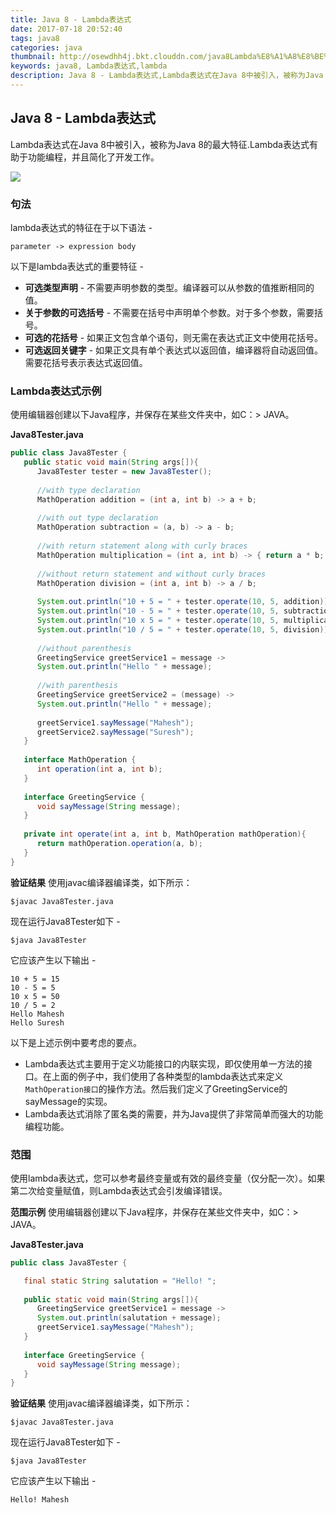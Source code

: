 ```yaml
---
title: Java 8 - Lambda表达式
date: 2017-07-18 20:52:40
tags: java8
categories: java
thumbnail: http://osewdhh4j.bkt.clouddn.com/java8Lambda%E8%A1%A8%E8%BE%BE%E5%BC%8F.png
keywords: java8, Lambda表达式,lambda
description: Java 8 - Lambda表达式,Lambda表达式在Java 8中被引入，被称为Java 8的最大特征.Lambda表达式有助于功能编程，并且简化了开发工作。lambda表达式的特征在于以下语法 -parameter -> expression body
---
```



## Java 8 - Lambda表达式

Lambda表达式在Java 8中被引入，被称为Java 8的最大特征.Lambda表达式有助于功能编程，并且简化了开发工作。

![](http://osewdhh4j.bkt.clouddn.com/java8Lambda%E8%A1%A8%E8%BE%BE%E5%BC%8F.png)

### 句法
lambda表达式的特征在于以下语法 -

    parameter -> expression body

以下是lambda表达式的重要特征 -

 - **可选类型声明** - 不需要声明参数的类型。编译器可以从参数的值推断相同的值。
 - **关于参数的可选括号** - 不需要在括号中声明单个参数。对于多个参数，需要括号。
 - **可选的花括号** - 如果正文包含单个语句，则无需在表达式正文中使用花括号。
 - **可选返回关键字** - 如果正文具有单个表达式以返回值，编译器将自动返回值。需要花括号表示表达式返回值。

### Lambda表达式示例
使用编辑器创建以下Java程序，并保存在某些文件夹中，如C：\> JAVA。

**Java8Tester.java**
```java
public class Java8Tester {
   public static void main(String args[]){
      Java8Tester tester = new Java8Tester();
		
      //with type declaration
      MathOperation addition = (int a, int b) -> a + b;
		
      //with out type declaration
      MathOperation subtraction = (a, b) -> a - b;
		
      //with return statement along with curly braces
      MathOperation multiplication = (int a, int b) -> { return a * b; };
		
      //without return statement and without curly braces
      MathOperation division = (int a, int b) -> a / b;
		
      System.out.println("10 + 5 = " + tester.operate(10, 5, addition));
      System.out.println("10 - 5 = " + tester.operate(10, 5, subtraction));
      System.out.println("10 x 5 = " + tester.operate(10, 5, multiplication));
      System.out.println("10 / 5 = " + tester.operate(10, 5, division));
		
      //without parenthesis
      GreetingService greetService1 = message ->
      System.out.println("Hello " + message);
		
      //with parenthesis
      GreetingService greetService2 = (message) ->
      System.out.println("Hello " + message);
		
      greetService1.sayMessage("Mahesh");
      greetService2.sayMessage("Suresh");
   }
	
   interface MathOperation {
      int operation(int a, int b);
   }
	
   interface GreetingService {
      void sayMessage(String message);
   }
	
   private int operate(int a, int b, MathOperation mathOperation){
      return mathOperation.operation(a, b);
   }
}
```
**验证结果**
使用javac编译器编译类，如下所示：

    $javac Java8Tester.java

现在运行Java8Tester如下 -

    $java Java8Tester

它应该产生以下输出 -

    10 + 5 = 15
    10 - 5 = 5
    10 x 5 = 50
    10 / 5 = 2
    Hello Mahesh
    Hello Suresh

以下是上述示例中要考虑的要点。

 - Lambda表达式主要用于定义功能接口的内联实现，即仅使用单一方法的接口。在上面的例子中，我们使用了各种类型的lambda表达式来定义`MathOperation接口`的操作方法。然后我们定义了GreetingService的sayMessage的实现。
 - Lambda表达式消除了匿名类的需要，并为Java提供了非常简单而强大的功能编程功能。

### 范围
使用lambda表达式，您可以参考最终变量或有效的最终变量（仅分配一次）。如果第二次给变量赋值，则Lambda表达式会引发编译错误。

**范围示例**
使用编辑器创建以下Java程序，并保存在某些文件夹中，如C：\> JAVA。

**Java8Tester.java**
```java
public class Java8Tester {

   final static String salutation = "Hello! ";
   
   public static void main(String args[]){
      GreetingService greetService1 = message -> 
      System.out.println(salutation + message);
      greetService1.sayMessage("Mahesh");
   }
	
   interface GreetingService {
      void sayMessage(String message);
   }
}
```
**验证结果**
使用javac编译器编译类，如下所示：

    $javac Java8Tester.java

现在运行Java8Tester如下 -

    $java Java8Tester

它应该产生以下输出 -

    Hello! Mahesh


